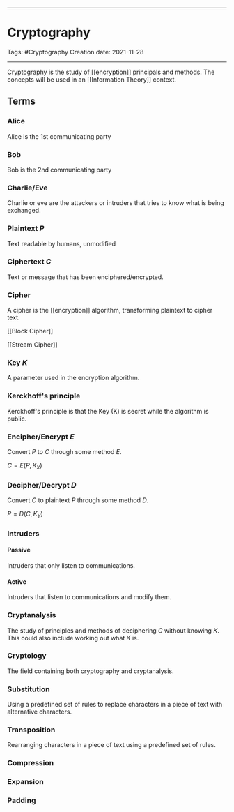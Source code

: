 -----------------------------------------------
# Cryptography
Tags: #Cryptography
Creation date: 2021-11-28

-----------------------------------------------

Cryptography is the study of [[encryption]] principals and methods. The concepts will be used in an [[Information Theory]] context.

## Terms

### Alice

Alice is the 1st communicating party 

### Bob

Bob is the 2nd communicating party

### Charlie/Eve

Charlie or eve are the attackers or intruders that tries to know what is being exchanged.

### Plaintext $P$

Text readable by humans, unmodified

### Ciphertext $C$

Text or message that has been enciphered/encrypted.

### Cipher

A cipher is the [[encryption]] algorithm, transforming plaintext to cipher text.

[[Block Cipher]]

[[Stream Cipher]]

### Key $K$

A parameter used in the encryption algorithm.

### Kerckhoff's principle

Kerckhoff's principle is that the Key (K) is secret while the algorithm is public. 

### Encipher/Encrypt $E$

Convert $P$ to $C$ through some method $E$.

$C=E(P,K_X)$

### Decipher/Decrypt $D$

Convert $C$ to plaintext $P$ through some method $D$.

$P=D(C,K_Y)$

### Intruders

#### Passive

Intruders that only listen to communications.

#### Active

Intruders that listen to communications and modify them.

### Cryptanalysis

The study of principles and methods of deciphering $C$ without knowing $K$. This could also include working out what $K$ is.

### Cryptology

The field containing both cryptography and cryptanalysis.

### Substitution

Using a predefined set of rules to replace characters in a piece of text with alternative characters.

### Transposition

Rearranging characters in a piece of text using a predefined set of rules.

### Compression

### Expansion

### Padding

